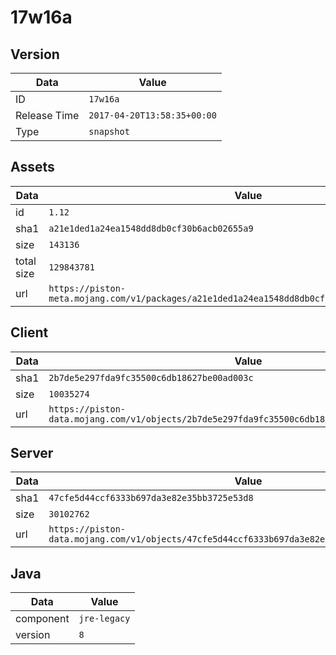 # 17w16a

## Version

|**Data**        | **Value**                 |
|----------------|-------------------------|
| ID   | ```17w16a```   |
| Release Time   | ```2017-04-20T13:58:35+00:00```   |
| Type   | ```snapshot```   |

## Assets

|**Data**        | **Value**                 |
|----------------|-------------------------|
| id   | ```1.12```   |
| sha1   | ```a21e1ded1a24ea1548dd8db0cf30b6acb02655a9```   |
| size   | ```143136```   |
| total size  | ```129843781```  |
| url       | ```https://piston-meta.mojang.com/v1/packages/a21e1ded1a24ea1548dd8db0cf30b6acb02655a9/1.12.json``` |

## Client

|**Data**        | **Value**                 |
|----------------|-------------------------|
| sha1   | ```2b7de5e297fda9fc35500c6db18627be00ad003c```   |
| size   | ```10035274```   |
| url       | ```https://piston-data.mojang.com/v1/objects/2b7de5e297fda9fc35500c6db18627be00ad003c/client.jar``` |

## Server

|**Data**        | **Value**                 |
|----------------|-------------------------|
| sha1   | ```47cfe5d44ccf6333b697da3e82e35bb3725e53d8```   |
| size   | ```30102762```   |
| url       | ```https://piston-data.mojang.com/v1/objects/47cfe5d44ccf6333b697da3e82e35bb3725e53d8/server.jar``` |

## Java

|**Data**        | **Value**                 |
|----------------|-------------------------|
| component   | ```jre-legacy```   |
| version   | ```8```   |